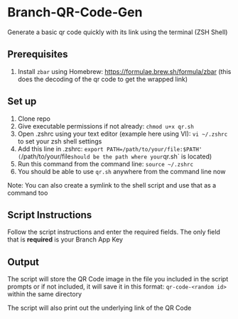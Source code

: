 # Branch-QR-Code-Gen
Generate a basic qr code quickly with its link using the terminal (ZSH Shell)

## Prerequisites
1. Install `zbar` using Homebrew: https://formulae.brew.sh/formula/zbar (this does the decoding of the qr code to get the wrapped link)

## Set up

1. Clone repo
2. Give executable permissions if not already: `chmod u+x qr.sh`
3. Open .zshrc using your text editor (example here using VI): `vi ~/.zshrc` to set your zsh shell settings
4. Add this line in .zshrc: `export PATH=/path/to/your/file:$PATH' (`/path/to/your/file` should be the path where your `qr.sh` is located)
5. Run this command from the command line: `source ~/.zshrc`
6. You should be able to use `qr.sh` anywhere from the command line now

Note: You can also create a symlink to the shell script and use that as a command too

## Script Instructions

Follow the script instructions and enter the required fields. The only field that is **required** is your Branch App Key

## Output

The script will store the QR Code image in the file you included in the script prompts or if not included, it will save it in this format: `qr-code-<random id>` within the same directory

The script will also print out the underlying link of the QR Code
